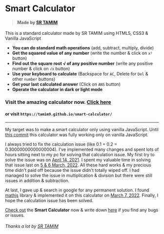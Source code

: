# Smart Calculator
> #### Made by [SR TAMIM](https://sr-tamim.vercel.app)


This is a standard calculator made by SR TAMIM using HTML5, CSS3 &amp; Vanilla JavaScript

- **You can do standard math operations** (add, subtract, multiply, divide)
- **Get the squared value of any number** (write the number &amp; click on `x²` button)
- **Find out the square root √ of any positive number** (write any positive number &amp; click on `√x` button)
- **Use your keyboard to calculate** (Backspace for `AC`, Delete for `Del` &amp; other `number` buttons)
- **Get your last calculated answer** (Click on `ANS` button)
- **Operate the calculator in dark or light mode**

### Visit the amazing calculator now. [Click here](https://tamim9.github.io/smart-calculator/) 
#### or visit `https://tamim9.github.io/smart-calculator/`

----

My target was to make a smart calculator only using vanilla JavaScript. Until [this commit](https://github.com/tamim9/smart-calculator/tree/3080e73ef6a2aae1f59c4b3108c79ad576be0c3b) this calculator was fully working only on vanilla JavaScript.

I always tried to fix the calculation issue (like 0.1 + 0.2 = 0.30000000000000004). I've implemented many changes and spent lots of hours sitting next to my pc for solving that calculation issue. My first try to solve the issue was on [April 14, 2021](https://github.com/tamim9/smart-calculator/commit/5a1b375ddf4b6a5afc219ad5fed5cb2658401cc5). I spent my valuable time in solving that issue last on [5 & 6 March, 2022](https://github.com/tamim9/smart-calculator/commits/main). All these hard works & my precious time didn't paid off because the issue didn't totally wiped off. I had managed to solve the issue in multiplication & division but there were still issues in addition & subtraction.

At last, I gave up & search in google for any permanent solution. I found [mathjs](https://mathjs.org/) library & implemented it on this calculator on [March 7, 2022](https://github.com/tamim9/smart-calculator/commit/186801a503b46789b0c6ed0ffb2557c672504829). Finally, I hope the calculation issue has been solved.

[Check out](https://tamim9.github.io/smart-calculator) the **Smart Calculator** now & write down [here](https://github.com/tamim9/smart-calculator/issues/new) if you find any bugs or issues.

###### Thanks a lot by [SR TAMIM](https://sr-tamim.vercel.app)
